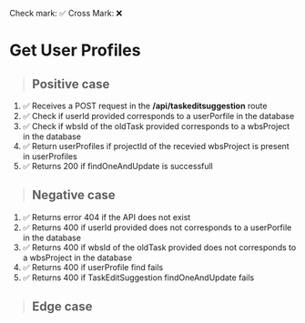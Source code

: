 Check mark: ✅
Cross Mark: ❌

# Get User Profiles

> ## Positive case

1. ✅ Receives a POST request in the **/api/taskeditsuggestion** route
2. ✅ Check if userId provided corresponds to a userPorfile in the database
3. ✅ Check if wbsId of the oldTask provided corresponds to a wbsProject in the database
4. ✅ Return userProfiles if projectId of the recevied wbsProject is present in userProfiles 
5. ✅ Returns 200 if findOneAndUpdate is successfull

> ## Negative case

1. ✅ Returns error 404 if the API does not exist
2. ✅ Returns 400 if userId provided does not corresponds to a userPorfile in the database
3. ✅ Returns 400 if wbsId of the oldTask provided does not corresponds to a wbsProject in the database
4. ✅ Returns 400 if userProfile find fails
5. ✅ Returns 400 if TaskEditSuggestion findOneAndUpdate fails

> ## Edge case